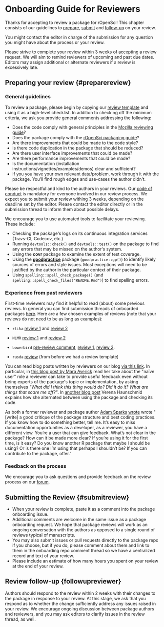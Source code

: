 # Onboarding Guide for Reviewers

<div class="summaryblock">
<p>Thanks for accepting to review a package for rOpenSci! This chapter consists of our guidelines to <a href="#preparereview">prepare</a>, <a href="#submitreview">submit</a> and <a href="#followupreviewer">follow-up</a> on your review.</p>
<p>You might contact the editor in charge of the submission for any question you might have about the process or your review.</p>
<p>Please strive to complete your review within 3 weeks of accepting a review request. We will aim to remind reviewers of upcoming and past due dates. Editors may assign additional or alternate reviewers if a review is excessively late.</p>
</div>

## Preparing your review {#preparereview}

### General guidelines

To review a package, please begin by copying our [review template](#reviewtemplate) and using it as a high-level checklist.  In addition to checking off the minimum criteria, we ask you provide general comments addressing the following:

- Does the code comply with general principles in the [Mozilla reviewing guide](https://mozillascience.github.io/codeReview/review.html)?
- Does the package comply with the [rOpenSci packaging guide](#building)?
- Are there improvements that could be made to the code style?
- Is there code duplication in the package that should be reduced?
- Are there user interface improvements that could be made?
- Are there performance improvements that could be made?
- Is the documentation (installation instructions/vignettes/examples/demos) clear and sufficient?
- If you you have your own relevant data/problem, work through it with the package. You'll find rough edges and use-cases the author didn't.

Please be respectful and kind to the authors in your reviews. Our [code of conduct](#code-of-conduct) is mandatory for everyone involved in our review process. We expect you to submit your review withing 3 weeks, depending on the deadline set by the editor. Please contact the editor directly or in the submission thread to inform them about possible delays.

We encourage you to use automated tools to facilitate your reviewing.  These include:

-  Checking the package's logs on its continuous integration services (Travs-CI, Codecov, etc.)
-  Running `devtools::check()` and `devtools::test()` on the package to find any errors that may be missed on the author's system.
-  Using the **covr** package to examine the extent of test coverage.
-  Using the [**goodpractice**](https://github.com/MangoTheCat/goodpractice) package (`goodpractice::gp()`) to identify likely sources of errors and style issues. Most exceptions will need to be justified by the author in the particular context of their package.
-  Using `spelling::spell_check_package()` (and `spelling::spell_check_files("README.Rmd")`) to find spelling errors. 

### Experience from past reviewers

First-time reviewers may find it helpful to read (about) some previous reviews. In general you can find submission threads of onboarded packages [here](https://github.com/ropensci/onboarding/issues?q=is%3Aissue+is%3Aclosed+label%3A6%2Fapproved). Here are a few chosen examples of reviews (note that your reviews do not need to be as long as examples):

* `rtika` [review 1](https://github.com/ropensci/onboarding/issues/191#issuecomment-367166658) and [review 2](https://github.com/ropensci/onboarding/issues/191#issuecomment-368254623)

* `NLMR` [review 1](https://github.com/ropensci/onboarding/issues/188#issuecomment-368042693) and [review 2](https://github.com/ropensci/onboarding/issues/188#issuecomment-369310831)

* `bowerbird` [pre-review comment](https://github.com/ropensci/onboarding/issues/139#issuecomment-322713737), [review 1](https://github.com/ropensci/onboarding/issues/139#issuecomment-342380870), [review 2](https://github.com/ropensci/onboarding/issues/139#issuecomment-342724843).

* `rusda` [review](https://github.com/ropensci/onboarding/issues/18#issuecomment-120445737) (from before we had a review template)

You can read blog posts written by reviewers on our blog [via this link](https://ropensci.org/tags/reviewer/). In particular, in [this blog post by Mara Averick](https://ropensci.org/blog/2017/08/22/first-package-review/) read her take about the "naïve user" role a reviewer can take to provide useful feedback even without being experts of the package's topic or implementation, by asking themselves _"What did I think this thing would do? Did it do it? What are things that scare me off?"_. In [another blog post](https://ropensci.org/blog/2017/09/08/first-review-experiences/) Verena Haunschmid explains how she alternated between using the package and checking its code.

As both a former reviewer and package author [Adam Sparks](https://adamhsparks.github.io/) [wrote](https://twitter.com/adamhsparks/status/898132036451303425) wrote "[write] a good critique of the package structure and best coding practices. If you know how to do something better, tell me. It’s easy to miss documentation opportunities as a developer, as a reviewer, you have a different view. You’re a user that can give feedback. What’s not clear in the package? How can it be made more clear? If you’re using it for the first time, is it easy? Do you know another R package that maybe I should be using? Or is there one I’m using that perhaps I shouldn’t be? If you can contribute to the package, offer."

### Feedback on the process

We encourage you to ask questions and provide feedback on the review process on our [forum](https://discuss.ropensci.org). 

## Submitting the Review {#submitreview}

- When your review is complete, paste it as a comment into the package onboarding issue.
- Additional comments are welcome in the same issue as a package onboarding request. We hope that package reviews will work as an ongoing conversation with the authors as opposed to a single round of reviews typical of manuscripts.
- You may also submit issues or pull requests directly to the package repo if you choose, but if you do, please comment about them and link to them in the onboarding repo comment thread so we have a centralized record and text of your review.
- Please include an estimate of how many hours you spent on your review at the end of your review.

## Review follow-up {followupreviewer}

Authors should respond to the review within 2 weeks with their changes to the package in response to your review.  At this stage, we ask that you respond as to whether the change sufficiently address any issues raised in your review. We encourage ongoing discussion between package authors and reviewers, and you may ask editors to clarify issues in the review thread, as well.

